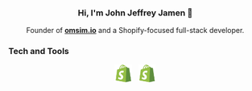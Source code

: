 <!--Name-->

<h3 align="center">
    <strong>Hi, I'm John Jeffrey Jamen 👋</strong>
</h3>

<p align="center">
    Founder of <a href="https://omsim.io"><b>omsim.io</b></a> and a Shopify-focused full-stack developer.
</p>


<!--Tech Stack-->

### Tech and Tools

<p align="center">
<img src="assets/shopify.svg" alt="Shopify" width="35"/> &nbsp;
<img src="assets/shopify.svg" alt="Shopify" width="35"/>
</p>